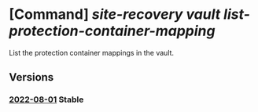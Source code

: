 # [Command] _site-recovery vault list-protection-container-mapping_

List the protection container mappings in the vault.

## Versions

### [2022-08-01](/Resources/mgmt-plane/L3N1YnNjcmlwdGlvbnMve30vcmVzb3VyY2Vncm91cHMve30vcHJvdmlkZXJzL21pY3Jvc29mdC5yZWNvdmVyeXNlcnZpY2VzL3ZhdWx0cy97fS9yZXBsaWNhdGlvbnByb3RlY3Rpb25jb250YWluZXJtYXBwaW5ncw==/2022-08-01.xml) **Stable**

<!-- mgmt-plane /subscriptions/{}/resourcegroups/{}/providers/microsoft.recoveryservices/vaults/{}/replicationprotectioncontainermappings 2022-08-01 -->
